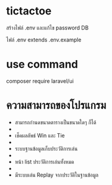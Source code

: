 # tictactoe
สร้างไฟล์ .env และแก้ไข password DB

ไฟล์ .env extends .env.example

# use command

composer require laravel/ui

# ความสามารถของโปรแกรม
- สามารถกำนดขนาดตารางเป็นขนาดใดๆ ก็ได้
- 
- เช็คผลลัพธ์ Win และ Tie
- 
- ระบบฐานข้อมูลเก็บประวัติการเล่น
- 
- หน้า list ประวัติการเล่นทั้งหมด
- 
- มีระบบเล่น Replay จากประวัติในฐานข้อมูล
